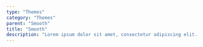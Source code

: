 ```yaml
---
type: "Themes"
category: "Themes"
parent: "Smooth"
title: "Smooth"
description: "Lorem ipsum dolor sit amet, consectetur adipiscing elit. Nunc tempus laoreet leo sit amet iaculis."
---
```

